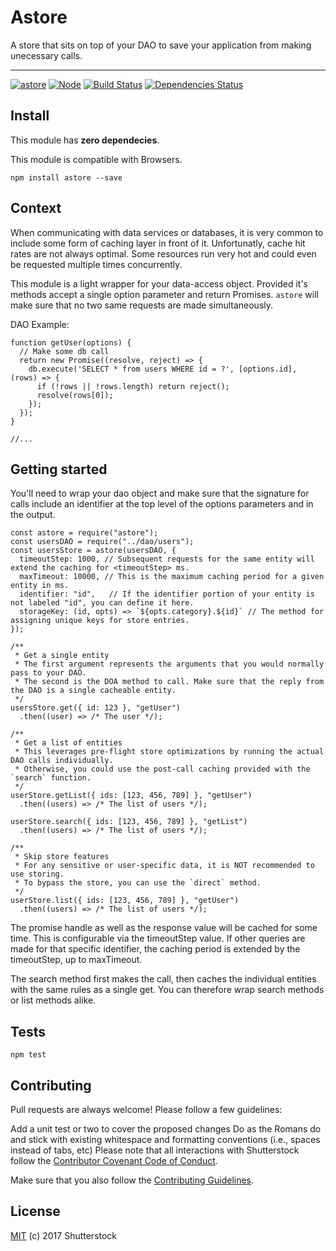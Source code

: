 # Astore

A store that sits on top of your DAO to save your application from making unecessary calls.

---

[![astore](https://img.shields.io/npm/v/astore.svg)](https://www.npmjs.com/package/astore)
[![Node](https://img.shields.io/badge/node->%3D8.0-blue.svg)](https://nodejs.org)
[![Build Status](https://travis-ci.org/shutterstock/astore.svg?branch=master)](https://travis-ci.org/shutterstock/astore)
[![Dependencies Status](https://david-dm.org/shutterstock/astore.svg)](https://david-dm.org/shutterstock/astore)


## Install

This module has **zero dependecies**.

This module is compatible with Browsers.

`npm install astore --save`


## Context

When communicating with data services or databases, it is very common to include some form of caching layer in front of it. Unfortunatly, cache hit rates are not always optimal. Some resources run very hot and could even be requested multiple times concurrently.

This module is a light wrapper for your data-access object. Provided it's methods accept a single option parameter and return Promises. `astore` will make sure that no two same requests are made simultaneously.


DAO Example:

```node
function getUser(options) {
  // Make some db call
  return new Promise((resolve, reject) => {
    db.execute('SELECT * from users WHERE id = ?', [options.id], (rows) => {
      if (!rows || !rows.length) return reject();
      resolve(rows[0]);
    });
  });
}

//...
```

## Getting started

You'll need to wrap your dao object and make sure that the signature for calls include an identifier at the top level of the options parameters and in the output.

```node
const astore = require("astore");
const usersDAO = require("../dao/users");
const usersStore = astore(usersDAO, {
  timeoutStep: 1000, // Subsequent requests for the same entity will extend the caching for <timeoutStep> ms.
  maxTimeout: 10000, // This is the maximum caching period for a given entity in ms.
  identifier: "id",   // If the identifier portion of your entity is not labeled "id", you can define it here.
  storageKey: (id, opts) => `${opts.category}.${id}` // The method for assigning unique keys for store entries.
});

/**
 * Get a single entity
 * The first argument represents the arguments that you would normally pass to your DAO.
 * The second is the DOA method to call. Make sure that the reply from the DAO is a single cacheable entity.
 */
usersStore.get({ id: 123 }, "getUser")
  .then((user) => /* The user */);
  
/**
 * Get a list of entities
 * This leverages pre-flight store optimizations by running the actual DAO calls individually.
 * Otherwise, you could use the post-call caching provided with the `search` function.
 */
userStore.getList({ ids: [123, 456, 789] }, "getUser")
  .then((users) => /* The list of users */);
  
userStore.search({ ids: [123, 456, 789] }, "getList")
  .then((users) => /* The list of users */);

/**
 * Skip store features
 * For any sensitive or user-specific data, it is NOT recommended to use storing.
 * To bypass the store, you can use the `direct` method.
 */
userStore.list({ ids: [123, 456, 789] }, "getUser")
  .then((users) => /* The list of users */);

```

The promise handle as well as the response value will be cached for some time.
This is configurable via the timeoutStep value. If other queries are made for that specific identifier, the caching period is extended by the timeoutStep, up to maxTimeout.


The search method first makes the call, then caches the individual entities with the same rules as a single get. You can therefore wrap search methods or list methods alike.


## Tests

`npm test`


## Contributing

Pull requests are always welcome! Please follow a few guidelines:

Add a unit test or two to cover the proposed changes
Do as the Romans do and stick with existing whitespace and formatting conventions (i.e., spaces instead of tabs, etc)
Please note that all interactions with Shutterstock follow the [Contributor Covenant Code of Conduct](https://github.com/shutterstock/welcome/blob/master/CODE_OF_CONDUCT.md).

Make sure that you also follow the [Contributing Guidelines](https://github.com/shutterstock/welcome/blob/master/CONTRIBUTING.md).


## License

[MIT](LICENSE) (c) 2017 Shutterstock
